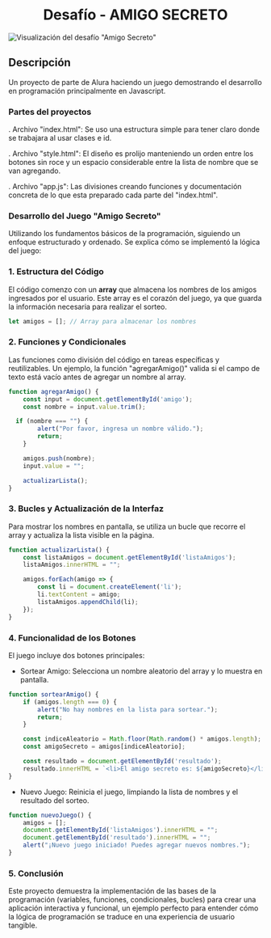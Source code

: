 <h1 align="center">Desafío - AMIGO SECRETO</h1>

![Visualización del desafío "Amigo Secreto"]([https://github.com/AxlAlarcn/AMIGO-SECRETO/tree/main/assets](https://github.com/user-attachments/assets/0cf6b184-2523-4ae7-ab14-b673e34cee98))

<h2>Descripción</h2>
<p>Un proyecto de parte de Alura haciendo un juego demostrando el desarrollo en programación principalmente en Javascript.</p>

<h3>Partes del proyectos</h3>

. Archivo "index.html": Se uso una estructura simple para tener claro donde se trabajara al usar clases e id.  

. Archivo "style.html": El diseño es prolijo manteniendo un orden entre los botones sin roce y un espacio considerable entre la lista de nombre que se van agregando.

. Archivo "app.js": Las divisiones creando funciones y documentación concreta de lo que esta preparado cada parte del "index.html".

<h3>Desarrollo del Juego "Amigo Secreto"</h3>

Utilizando los fundamentos básicos de la programación, siguiendo un enfoque estructurado y ordenado. Se explica cómo se implementó la lógica del juego:

### 1. Estructura del Código

El código comenzo con un **array** que almacena los nombres de los amigos ingresados por el usuario. Este array es el corazón del juego, ya que guarda la información necesaria para realizar el sorteo.

```javascript
let amigos = []; // Array para almacenar los nombres
```

### 2. Funciones y Condicionales

Las funciones como división del código en tareas específicas y reutilizables. Un ejemplo, la función "agregarAmigo()" valida si el campo de texto está vacío antes de agregar un nombre al array.

```javascript
function agregarAmigo() {
    const input = document.getElementById('amigo');
    const nombre = input.value.trim();

  if (nombre === "") {
        alert("Por favor, ingresa un nombre válido.");
        return;
    }

    amigos.push(nombre);
    input.value = "";

    actualizarLista();
}
```

### 3. Bucles y Actualización de la Interfaz
Para mostrar los nombres en pantalla, se utiliza un bucle que recorre el array y actualiza la lista visible en la página.

```javascript
function actualizarLista() {
    const listaAmigos = document.getElementById('listaAmigos');
    listaAmigos.innerHTML = "";

    amigos.forEach(amigo => {
        const li = document.createElement('li');
        li.textContent = amigo;
        listaAmigos.appendChild(li);
    });
}
```

### 4. Funcionalidad de los Botones

El juego incluye dos botones principales:

- Sortear Amigo: Selecciona un nombre aleatorio del array y lo muestra en pantalla.

```javascript
function sortearAmigo() {
    if (amigos.length === 0) {
        alert("No hay nombres en la lista para sortear.");
        return;
    }

    const indiceAleatorio = Math.floor(Math.random() * amigos.length);
    const amigoSecreto = amigos[indiceAleatorio];

    const resultado = document.getElementById('resultado');
    resultado.innerHTML = `<li>El amigo secreto es: ${amigoSecreto}</li>`;
}
```

- Nuevo Juego: Reinicia el juego, limpiando la lista de nombres y el resultado del sorteo.

```javascript
function nuevoJuego() {
    amigos = [];
    document.getElementById('listaAmigos').innerHTML = "";
    document.getElementById('resultado').innerHTML = "";
    alert("¡Nuevo juego iniciado! Puedes agregar nuevos nombres.");
}
```

### 5. Conclusión
Este proyecto demuestra la implementación de las bases de la programación (variables, funciones, condicionales, bucles) para crear una aplicación interactiva y funcional, un ejemplo perfecto para entender cómo la lógica de programación se traduce en una experiencia de usuario tangible.
